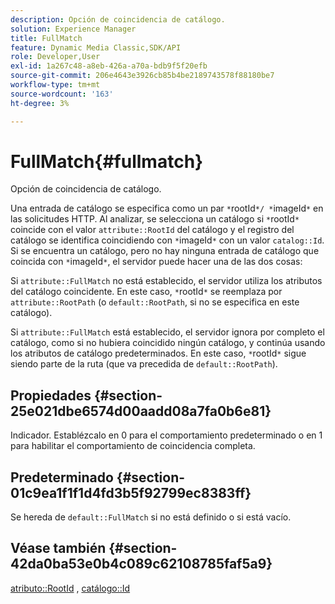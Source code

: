 ```yaml
---
description: Opción de coincidencia de catálogo.
solution: Experience Manager
title: FullMatch
feature: Dynamic Media Classic,SDK/API
role: Developer,User
exl-id: 1a267c48-a8eb-426a-a70a-bdb9f5f20efb
source-git-commit: 206e4643e3926cb85b4be2189743578f88180be7
workflow-type: tm+mt
source-wordcount: '163'
ht-degree: 3%

---
```


# FullMatch{#fullmatch}

Opción de coincidencia de catálogo.

Una entrada de catálogo se especifica como un par `*`rootId`*/ *`imageId`*` en las solicitudes HTTP. Al analizar, se selecciona un catálogo si `*`rootId`*` coincide con el valor `attribute::RootId` del catálogo y el registro del catálogo se identifica coincidiendo con `*`imageId`*` con un valor `catalog::Id`. Si se encuentra un catálogo, pero no hay ninguna entrada de catálogo que coincida con `*`imageId`*`, el servidor puede hacer una de las dos cosas:

Si `attribute::FullMatch` no está establecido, el servidor utiliza los atributos del catálogo coincidente. En este caso, `*`rootId`*` se reemplaza por `attribute::RootPath` (o `default::RootPath`, si no se especifica en este catálogo).

Si `attribute::FullMatch` está establecido, el servidor ignora por completo el catálogo, como si no hubiera coincidido ningún catálogo, y continúa usando los atributos de catálogo predeterminados. En este caso, `*`rootId`*` sigue siendo parte de la ruta (que va precedida de `default::RootPath`).

## Propiedades {#section-25e021dbe6574d00aadd08a7fa0b6e81}

Indicador. Establézcalo en 0 para el comportamiento predeterminado o en 1 para habilitar el comportamiento de coincidencia completa.

## Predeterminado {#section-01c9ea1f1f1d4fd3b5f92799ec8383ff}

Se hereda de `default::FullMatch` si no está definido o si está vacío.

## Véase también {#section-42da0ba53e0b4c089c62108785faf5a9}

[atributo::RootId](../../../../../is-api/image-catalog/image-serving-api-ref/c-image-catalog-reference/c-attributes-reference/r-rootid.md#reference-13653312925e4a08b90f99961d53f546) ,  [catálogo::Id](/help/aem-is-ir-api/is-api/image-catalog/image-serving-api-ref/c-image-catalog-reference/c-image-svg-data-reference/c-image-data-reference/r-id-cat.md)
